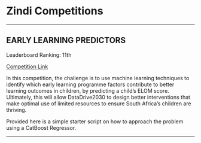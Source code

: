 # Zindi Competitions

<hr></hr>

## EARLY LEARNING PREDICTORS

Leaderboard Ranking: 11th

<a href=https://zindi.africa/competitions/datadrive2030-early-learning-predictors-challenge/>Competition Link</a>

In this competition, the challenge is to use machine learning techniques to identify which early learning programme factors contribute to better learning outcomes in children, by predicting a child’s ELOM score. Ultimately, this will allow DataDrive2030 to design better interventions that make optimal use of limited resources to ensure South Africa’s children are thriving.

Provided here is a simple starter script on how to approach the problem using a CatBoost Regressor.

<hr></hr>
